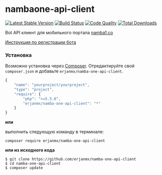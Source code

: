 # nambaone-api-client

[![Latest Stable Version](https://poser.pugx.org/erjanmx/namba-one-api-client/v/stable)](https://packagist.org/packages/erjanmx/namba-one-api-client) [![Build Status](https://travis-ci.org/erjanmx/nambaone-api-client.svg?branch=master)](https://travis-ci.org/erjanmx/nambaone-api-client) [![Code Quality](https://img.shields.io/scrutinizer/g/erjanmx/nambaone-api-client/master.svg?style=flat-square)](https://scrutinizer-ci.com/g/erjanmx/nambaone-api-client/?b=master) [![Total Downloads](https://poser.pugx.org/erjanmx/namba-one-api-client/downloads)](https://packagist.org/packages/erjanmx/namba-one-api-client)

Bot API клиент для мобильного портала [namba1.co](https://namba1.co)

[Инструкция по регистрации бота](https://namba1.co/bot_creation)

### Установка

Возможно установка через [Composer](https://getcomposer.org/).
Отредактируйте свой `composer.json` и добавьте
`erjanmx/namba-one-api-client`.

```js
{
    "name": "yourproject/yourproject",
    "type": "project",
    "require": {
        "php": ">=5.5.0",
        "erjanmx/namba-one-api-client": "*"
    }
}
```

**или**

выполнить следующую команду в терминале:

```composer require erjanmx/namba-one-api-client```

**или из исходного кода**

```
$ git clone https://github.com/erjanmx/namba-one-api-client
$ cd namba-one-api-client
$ composer update
```
